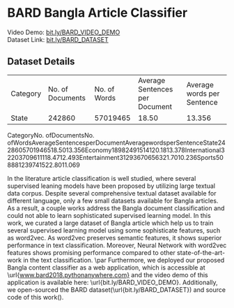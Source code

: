 # BARD Bangla Article Classifier
Video Demo: <a href="https://bit.ly/BARD_VIDEO_DEMO"> bit.ly/BARD_VIDEO_DEMO </a> <br/>
Dataset Link: <a href="https://bit.ly/BARD_DATASET"> bit.ly/BARD_DATASET </a> <br/>

<h2>Dataset Details</h2>
<table align="center">
<tr>
<td>Category  </td><td>  No. of Documents  </td><td>  No. of Words  </td><td>  Average Sentences per Document  </td><td>  Average words per Sentence</td>
</tr><tr>
<td>State </td><td>  242860  </td><td>  57019465  </td><td>  18.50  </td><td>  13.356</td>
</tr>
</table>



CategoryNo.  ofDocumentsNo.  ofWordsAverageSentencesperDocumentAveragewordsperSentenceState2428605701946518.5013.356Economy18982491514120.1813.378International32203709611118.4712.493Entertainment31293670656321.7010.236Sports508881239741522.8011.069




In the literature article classification is well studied, where several supervised leaning models have been proposed by utilizing large textual data corpus. Despite several comprehensive textual dataset available for different language, only a few small datasets available for Bangla articles. As a result, a couple works address the Bangla document classification and could not able to learn sophisticated supervised learning model. In this work, we curated a large dataset of Bangla article which help us to train several supervised learning model using some sophisticate features, such as word2vec. As word2vec preserves semantic features, it shows superior performance in text classification. Moreover, Neural Network with word2vec features shows promising performance compared to other state-of-the-art-work in the text classification. 
    \par Furthermore, we deployed our proposed Bangla content classifier as a web application, which is accessible at \url{www.bard2018.pythonanywhere.com}  and the video demo of this application is available here: \url{bit.ly/BARD_VIDEO_DEMO}. Additionally, we open-sourced the BARD dataset(\url{bit.ly/BARD_DATASET}) and source code of this work().
